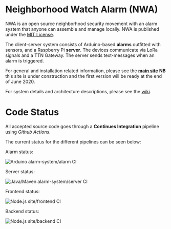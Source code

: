 # Neighborhood Watch Alarm (NWA)
NWA is an open source neighborhood security movement with an alarm system that anyone can assemble and manage locally. NWA is published under the [MIT License](https://github.com/simoneengelbr/nwa/blob/master/LICENSE).

The client-server system consists of Arduino-based **alarms** outfitted with sensors, and a Raspberry Pi **server**. The devices communicate via LoRa signals and a TTN Gateway. The server sends text-messages when an alarm is triggered.

For general and installation related information, please see the [**main site**](https://nwa-site.herokuapp.com/) **NB** this site is under construction and the first version will be ready at the end of June 2020.

For system details and architecture descriptions, please see the [wiki](https://github.com/simoneengelbr/nwa/wiki).

# Code Status

All accepted source code goes through a **Continues Integration** pipeline using *Github Actions*.

The current status for the different pipelines can be seen below:

Alarm status:

![Arduino alarm-system/alarm CI](https://github.com/simoneengelbr/nwa/workflows/Arduino%20alarm-system/alarm%20CI/badge.svg)

Server status:

![Java/Maven alarm-system/server CI](https://github.com/simoneengelbr/nwa/workflows/Java/Maven%20alarm-system/server%20CI/badge.svg)

Frontend status:

![Node.js site/frontend CI](https://github.com/simoneengelbr/nwa/workflows/Node.js%20site/frontend%20CI/badge.svg)

Backend status:

![Node.js site/backend CI](https://github.com/simoneengelbr/nwa/workflows/Node.js%20site/backend%20CI/badge.svg)
